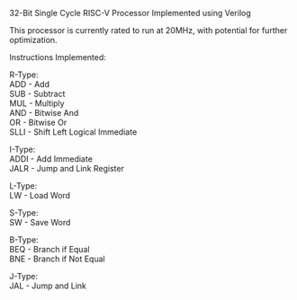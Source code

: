 32-Bit Single Cycle RISC-V Processor Implemented using Verilog

This processor is currently rated to run at 20MHz, with potential for further optimization.

Instructions Implemented:

R-Type:\
ADD - Add\
SUB - Subtract\
MUL - Multiply\
AND - Bitwise And\
OR - Bitwise Or\
SLLI - Shift Left Logical Immediate

I-Type:\
ADDI - Add Immediate\
JALR - Jump and Link Register

L-Type:\
LW - Load Word

S-Type:\
SW - Save Word

B-Type:\
BEQ - Branch if Equal\
BNE - Branch if Not Equal

J-Type:\
JAL - Jump and Link





